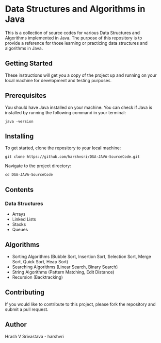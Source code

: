 # Data Structures and Algorithms in Java
This is a collection of source codes for various Data Structures and Algorithms implemented in Java. The purpose of this repository is to provide a reference for those learning or practicing data structures and algorithms in Java.

## Getting Started
These instructions will get you a copy of the project up and running on your local machine for development and testing purposes.

## Prerequisites
You should have Java installed on your machine. You can check if Java is installed by running the following command in your terminal:
```
java -version
```

## Installing
To get started, clone the repository to your local machine:
```
git clone https://github.com/harshvsri/DSA-JAVA-SourceCode.git
```
Navigate to the project directory:
```
cd DSA-JAVA-SourceCode
```

## Contents

### Data Structures
* Arrays
* Linked Lists
* Stacks
* Queues

## Algorithms
* Sorting Algorithms (Bubble Sort, Insertion Sort, Selection Sort, Merge Sort, Quick Sort, Heap Sort)
* Searching Algorithms (Linear Search, Binary Search)
* String Algorithms (Pattern Matching, Edit Distance)
* Recursion (Backtracking)

## Contributing
If you would like to contribute to this project, please fork the repository and submit a pull request.

## Author
Hrash V Srivastava - harshvri

